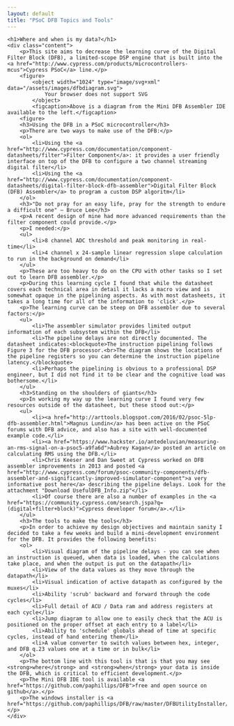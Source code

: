 ```yaml
---
layout: default
title: "PSoC DFB Topics and Tools"
---
```

	<h1>Where and when is my data?</h1>
	<div class="content">
		<p>This site aims to decrease the learning curve of the Digital Filter Block (DFB), a limited-scope DSP engine that is built into the <a href="http://www.cypress.com/products/microcontrollers-mcus">Cypress PSoC</a> line.</p>
		<figure>
			<object width="1024" type="image/svg+xml" data="/assets/images/dfbdiagram.svg">
				Your browser does not support SVG
			</object>
			<figcaption>Above is a diagram from the Mini DFB Assembler IDE available to the left.</figcaption>
		<figure>
		<h3>Using the DFB in a PSoC microcontroller</h3>
		<p>There are two ways to make use of the DFB:</p>
		<ol>
			<li>Using the <a href="http://www.cypress.com/documentation/component-datasheets/filter">Filter Component</a>: it provides a user friendly interface on top of the DFB to configure a two channel streaming digital filter</li>
			<li>Using the <a href="http://www.cypress.com/documentation/component-datasheets/digital-filter-block-dfb-assembler">Digital Filter Block (DFB) Assembler</a> to program a custom DSP algoritm</li>
		</ol>
		<h3>"Do not pray for an easy life, pray for the strength to endure a difficult one" ― Bruce Lee</h3>
		<p>A recent design of mine had more advanced requirements than the filter component could provide.</p>
		<p>I needed:</p>
		<ul>
			<li>8 channel ADC threshold and peak monitoring in real-time</li>
			<li>4 channel x 24-sample linear regression slope calculation to run in the background on demand</li>
		</ul>
		<p>These are too heavy to do on the CPU with other tasks so I set out to learn DFB assembler.</p>
		<p>During this learning cycle I found that while the datasheet covers each technical area in detail it lacks a macro view and is somewhat opaque in the pipelining aspects. As with most datasheets, it takes a long time for all of the information to 'click'.</p>
		<p>The learning curve can be steep on DFB assembler due to several factors:</p>
		<ul>
			<li>The assembler simulator provides limited output information of each subsystem within the DFB</li>
			<li>The pipeline delays are not directly documented. The datasheet indicates:<blockquote>The instruction pipelining follows Figure 3 for the DFB processor.<br>The diagram shows the locations of the pipeline registers so you can determine the instruction pipeline latency.</blockquote>
			<li>Perhaps the pipelining is obvious to a professional DSP engineer, but I did not find it to be clear and the cognitive load was bothersome.</li>
		</ul>
		<h3>Standing on the shoulders of giants</h3>
		<p>In working my way up the learning curve I found very few resources outside of the datasheet, but these stood out:</p>
		<ul>
			<li><a href="http://arttools.blogspot.com/2016/02/psoc-5lp-dfb-assembler.html">Magnus Lundin</a> has been active on the PSoC forums with DFB advice, and also has a site with well-documented example code.</li>
			<li><a href="https://www.hackster.io/antedeluvian/measuring-an-rms-signal-on-a-psoc5-a9fa6d">Aubrey Kagan</a> posted an article on calculating RMS using the DFB.</li>
			<li>Chris Keeser and Dan Sweet at Cypress worked on DFB assembler improvements in 2013 and posted <a href="http://www.cypress.com/forum/psoc-community-components/dfb-assembler-and-significantly-improved-simulator-component">a very informative post here</a> describing the pipeline delays. Look for the attachment "Download UsefulDFB_Info.zip"</li>
			<li>Of course there are also a number of examples in the <a href="https://community.cypress.com/search.jspa?q=(digital+filter+block)">Cypress developer forum</a>.</li>
		</ul>
		<h3>The tools to make the tools</h3>
		<p>In order to achieve my design objectives and maintain sanity I decided to take a few weeks and build a mini-development environment for the DFB. It provides the following benefits:
		<ol>
			<li>Visual diagram of the pipeline delays - you can see when an instruction is queued, when data is loaded, when the calculations take place, and when the output is put on the datapath</li>
			<li>View of the data values as they move through the datapath</li>
			<li>Visual indication of active datapath as configured by the muxes</li>
			<li>Ability 'scrub' backward and forward through the code cycles</li>
			<li>Full detail of ACU / Data ram and address registers at each cycle</li>
			<li>Jump diagram to allow one to easily check that the ACU is positioned on the proper offset at each entry to a label</li>
			<li>Ability to 'schedule' globals ahead of time at specific cycles, instead of hand entering them</li>
			<li>A value converter to switch values between hex, integer, and DFB q.23 values one at a time or in bulk</li>
		</ol>
		<p>The bottom line with this tool is that is that you may see <strong>where</strong> and <strong>when</strong> your data is inside the DFB, which is critical to efficient development.</p>
		<p>The Mini DFB IDE tool is available <a href="https://github.com/paphillips/DFB">free and open source on github</a>.</p>
		<p>The windows installer is <a href="https://github.com/paphillips/DFB/raw/master/DFBUtilityInstaller/Debug/DFBUtilityInstaller.msi">here</a>.</p>
	</div>